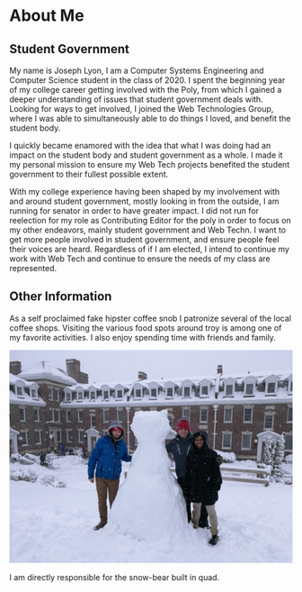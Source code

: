 # About Me

## Student Government
My name is Joseph Lyon, I am a Computer Systems Engineering and Computer Science student in the class of 2020. I spent the beginning year of my college career getting involved with the Poly, from which I gained a deeper understanding of issues that student government deals with. Looking for ways to get involved, I joined the Web Technologies Group, where I was able to simultaneously able to do things I loved, and benefit the student body.

I quickly became enamored with the idea that what I was doing had an impact on the student body and student government as a whole. I made it my personal mission to ensure my Web Tech projects benefited the student government to their fullest possible extent.

With my college experience having been shaped by my involvement with and around student government, mostly looking in from the outside, I am running for senator in order to have greater impact. I did not run for reelection for my role as Contributing Editor for the poly in order to focus on my other endeavors, mainly student government and Web Techn. I want to get more people involved in student government, and ensure people feel their voices are heard. Regardless of if I am elected, I intend to continue my work with Web Tech and continue to ensure the needs of my class are represented.

## Other Information
As a self proclaimed fake hipster coffee snob I patronize several of the local coffee shops. Visiting the various food spots around troy is among one of my favorite activities. I also enjoy spending time with friends and family.

![Me](https://github.com/jlyon1/lyon.lol/blob/master/css/bear.jpg?raw=true)

I am directly responsible for the snow-bear built in quad.
